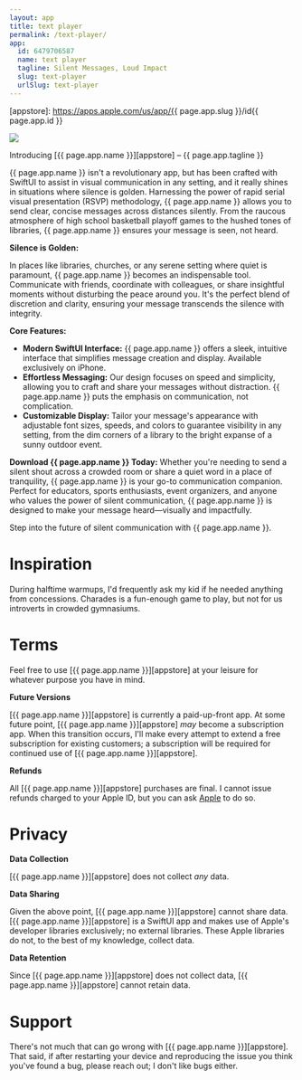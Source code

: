 ```yaml
---
layout: app
title: text player
permalink: /text-player/
app:
  id: 6479706587
  name: text player
  tagline: Silent Messages, Loud Impact
  slug: text-player
  urlSlug: text-player
---
```


[appstore]: https://apps.apple.com/us/app/{{ page.app.slug }}/id{{ page.app.id }}

![](./main.jpg)

Introducing [{{ page.app.name }}][appstore] – {{ page.app.tagline }}

{{ page.app.name }} isn't a revolutionary app, but has been crafted with SwiftUI to assist in visual communication in any setting, and it really shines in situations where silence is golden.
Harnessing the power of rapid serial visual presentation (RSVP) methodology, {{ page.app.name }} allows you to send clear, concise messages across distances silently.
From the raucous atmosphere of high school basketball playoff games to the hushed tones of libraries, {{ page.app.name }} ensures your message is seen, not heard.

**Silence is Golden:**

In places like libraries, churches, or any serene setting where quiet is paramount, {{ page.app.name }} becomes an indispensable tool.
Communicate with friends, coordinate with colleagues, or share insightful moments without disturbing the peace around you.
It's the perfect blend of discretion and clarity, ensuring your message transcends the silence with integrity.

**Core Features:**

- **Modern SwiftUI Interface:** {{ page.app.name }} offers a sleek, intuitive interface that simplifies message creation and display. Available exclusively on iPhone.
- **Effortless Messaging:** Our design focuses on speed and simplicity, allowing you to craft and share your messages without distraction. {{ page.app.name }} puts the emphasis on communication, not complication.
- **Customizable Display:** Tailor your message's appearance with adjustable font sizes, speeds, and colors to guarantee visibility in any setting, from the dim corners of a library to the bright expanse of a sunny outdoor event.

**Download {{ page.app.name }} Today:**
Whether you're needing to send a silent shout across a crowded room or share a quiet word in a place of tranquility, {{ page.app.name }} is your go-to communication companion.
Perfect for educators, sports enthusiasts, event organizers, and anyone who values the power of silent communication, {{ page.app.name }} is designed to make your message heard—visually and impactfully.

Step into the future of silent communication with {{ page.app.name }}.

# Inspiration

During halftime warmups, I'd frequently ask my kid if he needed anything from concessions.
Charades is a fun-enough game to play, but not for us introverts in crowded gymnasiums.

# Terms

Feel free to use [{{ page.app.name }}][appstore] at your leisure for whatever purpose you have in mind.

**Future Versions**

[{{ page.app.name }}][appstore] is currently a paid-up-front app. At some future point, [{{ page.app.name }}][appstore] *may* become a subscription app. When this transition occurs, I'll make every attempt to extend a free subscription for existing customers; a subscription will be required for continued use of [{{ page.app.name }}][appstore].

**Refunds**

All [{{ page.app.name }}][appstore] purchases are final. I cannot issue refunds charged to your Apple ID, but you can ask [Apple](https://support.apple.com/en-us/118223) to do so.

# Privacy

**Data Collection**

[{{ page.app.name }}][appstore] does not collect _any_ data.

**Data Sharing**

Given the above point, [{{ page.app.name }}][appstore] cannot share data. [{{ page.app.name }}][appstore] is a SwiftUI app and makes use of Apple's developer libraries exclusively; no external libraries. These Apple libraries do not, to the best of my knowledge, collect data.

**Data Retention**

Since [{{ page.app.name }}][appstore] does not collect data, [{{ page.app.name }}][appstore] cannot retain data.

# Support

There's not much that can go wrong with [{{ page.app.name }}][appstore]. That said, if after restarting your device and reproducing the issue you think you've found a bug, please reach out; I don't like bugs either.
